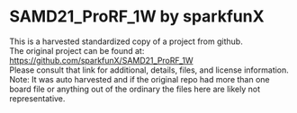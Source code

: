
# SAMD21_ProRF_1W by sparkfunX  
This is a harvested standardized copy of a project from github.  
The original project can be found at:  
https://github.com/sparkfunX/SAMD21_ProRF_1W  
Please consult that link for additional, details, files, and license information.  
Note: It was auto harvested and if the original repo had more than one board file or anything out of the ordinary the files here are likely not representative.  
    